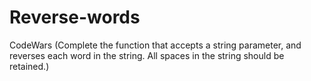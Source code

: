 # Reverse-words
CodeWars (Complete the function that accepts a string parameter, and reverses each word in the string. All spaces in the string should be retained.)
